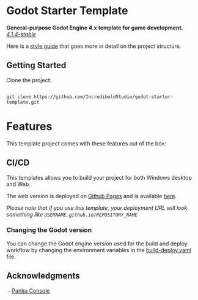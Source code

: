 # Godot Starter Template

**General-purpose Godot Engine 4.x template for game development.**  
*[4.1.4-stable](https://godotengine.org/download/archive/4.1.4-stable/)*

Here is a [style guide](docs/style_guide.md) that goes more in detail on the project structure.

## Getting Started

Clone the project:
```

git clone https://github.com/IncrediboldStudio/godot-starter-template.git

```

# Features

This template project comes with these features out of the box:

## CI/CD

This templates allows you to build your project for both Windows desktop and Web.  

The web version is deployed on [Github Pages](https://pages.github.com/) and is available [here](https://incrediboldstudio.github.io/godot-starter-template/).

*Please note that if you use this template, your deployment URL will look something like ```USERNAME.github.io/REPOSITORY_NAME```*

### Changing the Godot version

You can change the Godot engine version used for the build and deploy workflow by changing the environment variables in the [build-deploy.yaml](.github/workflows/build-deploy.yaml) file.

## Acknowledgments

 - [Panku Console](https://github.com/Ark2000/PankuConsole)
